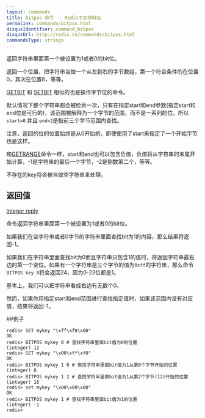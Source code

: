 ```yaml
---
layout: commands
title: bitpos 命令 -- Redis中文资料站
permalink: commands/bitpos.html
disqusIdentifier: command_bitpos
disqusUrl: http://redis.cn/commands/bitpos.html
commandsType: strings
---
```


返回字符串里面第一个被设置为1或者0的bit位。

返回一个位置，把字符串当做一个从左到右的字节数组，第一个符合条件的在位置0，其次在位置8，等等。

[GETBIT](/commands/getbit.html) 和 [SETBIT](/commands/setbit.html) 相似的也是操作字节位的命令。

默认情况下整个字符串都会被检索一次，只有在指定start和end参数(指定start和end位是可行的)，该范围被解释为一个字节的范围，而不是一系列的位。所以`start=0` 并且 `end=2`是指前三个字节范围内查找。

注意，返回的位的位置始终是从0开始的，即使使用了start来指定了一个开始字节也是这样。

和[GETRANGE](/commands/getrange.html)命令一样，start和end也可以包含负值，负值将从字符串的末尾开始计算，-1是字符串的最后一个字节，-2是倒数第二个，等等。

不存在的key将会被当做空字符串来处理。

## 返回值

[Integer reply](/topics/protocol.html#integer-reply)

命令返回字符串里面第一个被设置为1或者0的bit位。

如果我们在空字符串或者0字节的字符串里面查找bit为1的内容，那么结果将返回-1。

如果我们在字符串里面查找bit为0而且字符串只包含1的值时，将返回字符串最右边的第一个空位。如果有一个字符串是三个字节的值为`0xff`的字符串，那么命令`BITPOS key 0`将会返回24，因为0-23位都是1。

基本上，我们可以把字符串看成右边有无数个0。

然而，如果你用指定start和end范围进行查找指定值时，如果该范围内没有对应值，结果将返回-1。

##例子

	redis> SET mykey "\xff\xf0\x00"
	OK
	redis> BITPOS mykey 0 # 查找字符串里面bit值为0的位置
	(integer) 12
	redis> SET mykey "\x00\xff\xf0"
	OK
	redis> BITPOS mykey 1 0 # 查找字符串里面bit值为1从第0个字节开始的位置
	(integer) 8
	redis> BITPOS mykey 1 2 # 查找字符串里面bit值为1从第2个字节(12)开始的位置
	(integer) 16
	redis> set mykey "\x00\x00\x00"
	OK
	redis> BITPOS mykey 1 # 查找字符串里面bit值为1的位置
	(integer) -1
	redis>